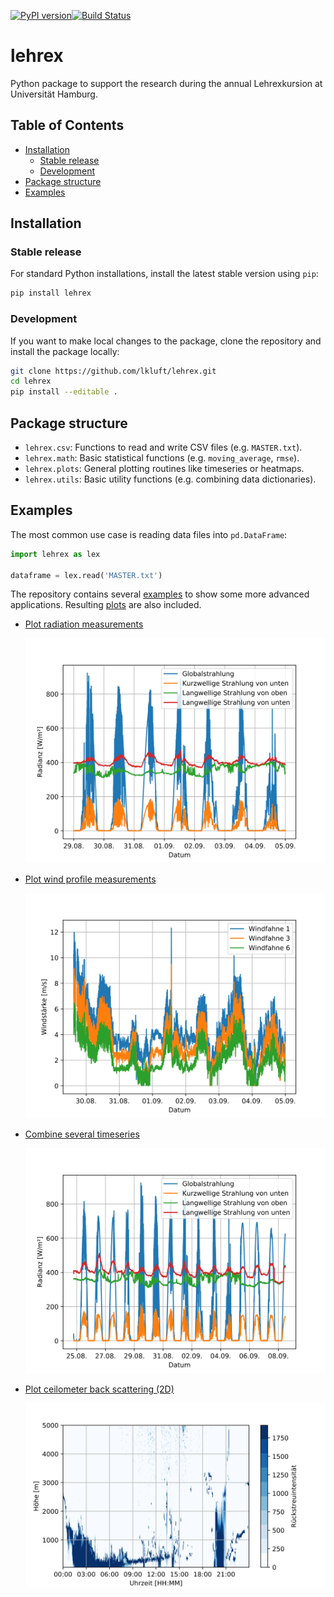 [![PyPI version](https://badge.fury.io/py/lehrex.svg)](https://badge.fury.io/py/lehrex)[![Build Status](https://travis-ci.org/lkluft/lehrex.svg?branch=master)](https://travis-ci.org/lkluft/lehrex)

# lehrex
Python package to support the research during the annual Lehrexkursion at
Universität Hamburg.

## Table of Contents
* [Installation](#installation)
  * [Stable release](#stable-release)
  * [Development](#development)
* [Package structure](#package-structure)
* [Examples](#examples)

## Installation
### Stable release
For standard Python installations, install the latest stable version using `pip`:
```bash
pip install lehrex
```

### Development
If you want to make local changes to the package, clone the repository and
install the package locally:
```bash
git clone https://github.com/lkluft/lehrex.git
cd lehrex
pip install --editable .
```

## Package structure
* `lehrex.csv`: Functions to read and write CSV files (e.g. `MASTER.txt`).
* `lehrex.math`: Basic statistical functions (e.g. `moving_average`, `rmse`).
* `lehrex.plots`: General plotting routines like timeseries or heatmaps.
* `lehrex.utils`: Basic utility functions (e.g. combining data dictionaries).

## Examples
The most common use case is reading data files into `pd.DataFrame`:
```python
import lehrex as lex

dataframe = lex.read('MASTER.txt')
```

The repository contains several [examples](examples) to show some more advanced
applications. Resulting [plots](examples/plots) are also included.
* [Plot radiation measurements](examples/plot_radiation.py)

  ![Radiation](examples/plots/radiation.svg)

* [Plot wind profile measurements](examples/plot_wind.py)

  ![Wind](examples/plots/wind_profile.svg)

* [Combine several timeseries](examples/combine_timeseries.py)

  ![Radiation extended](examples/plots/radiation_extended.svg)

* [Plot ceilometer back scattering (2D)](examples/plot_ceilometer.py)

  ![Backscatter](examples/plots/backscatter.svg)
